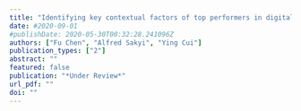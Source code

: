 ```yaml
---
title: "Identifying key contextual factors of top performers in digital reading through a machine learning approach"
date: #2020-09-01
#publishDate: 2020-05-30T00:32:28.241096Z
authors: ["Fu Chen", "Alfred Sakyi", "Ying Cui"]
publication_types: ["2"]
abstract: ""
featured: false
publication: "*Under Review*"
url_pdf: ""
doi: ""
---
```



